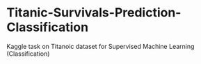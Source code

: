 # Titanic-Survivals-Prediction-Classification
Kaggle task on Titanoic dataset for Supervised Machine Learning (Classification)
